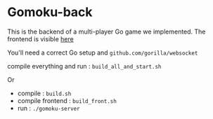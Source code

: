 # Gomoku-back

This is the backend of a multi-player Go game we implemented.
The frontend is visible [here](https://github.com/quentin-sommer/gomoku-front)

You'll need a correct Go setup and
`github.com/gorilla/websocket`

compile everything and run : `build_all_and_start.sh`

Or

* compile : `build.sh`
* compile frontend : `build_front.sh`
* run : `./gomoku-server`
